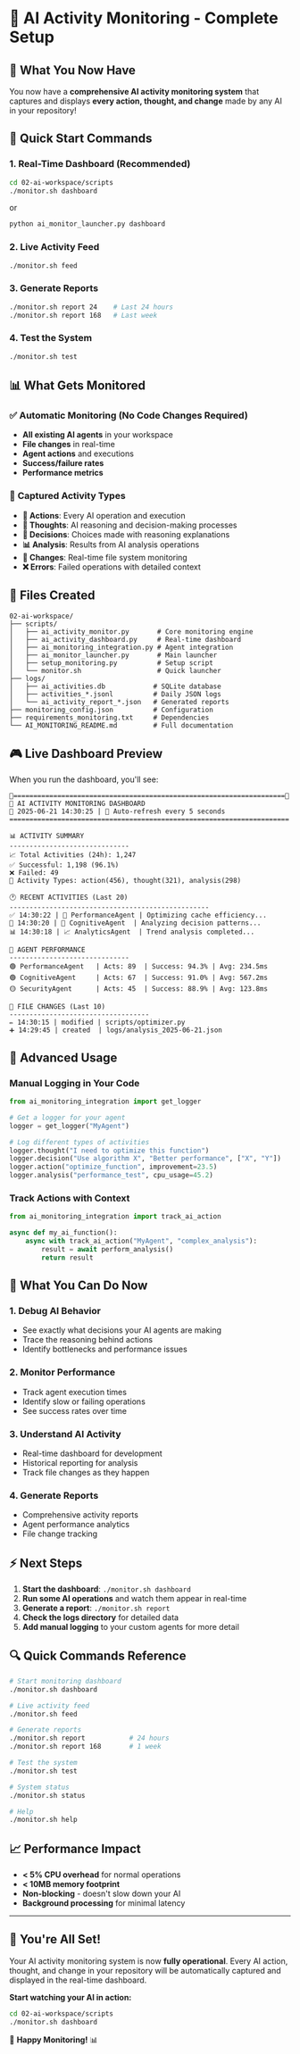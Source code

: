 # 🎯 AI Activity Monitoring - Complete Setup

## 🌟 What You Now Have

You now have a **comprehensive AI activity monitoring system** that captures and displays **every action, thought, and change** made by any AI in your repository!

## 🚀 Quick Start Commands

### 1. **Real-Time Dashboard** (Recommended)
```bash
cd 02-ai-workspace/scripts
./monitor.sh dashboard
```
or
```bash
python ai_monitor_launcher.py dashboard
```

### 2. **Live Activity Feed**
```bash
./monitor.sh feed
```

### 3. **Generate Reports**
```bash
./monitor.sh report 24    # Last 24 hours
./monitor.sh report 168   # Last week
```

### 4. **Test the System**
```bash
./monitor.sh test
```

## 📊 What Gets Monitored

### ✅ **Automatic Monitoring** (No Code Changes Required)
- **All existing AI agents** in your workspace
- **File changes** in real-time
- **Agent actions** and executions
- **Success/failure rates**
- **Performance metrics**

### 🎯 **Captured Activity Types**
- **🎯 Actions**: Every AI operation and execution
- **💭 Thoughts**: AI reasoning and decision-making processes
- **🤔 Decisions**: Choices made with reasoning explanations
- **📊 Analysis**: Results from AI analysis operations
- **📝 Changes**: Real-time file system monitoring
- **❌ Errors**: Failed operations with detailed context

## 📁 Files Created

```
02-ai-workspace/
├── scripts/
│   ├── ai_activity_monitor.py       # Core monitoring engine
│   ├── ai_activity_dashboard.py     # Real-time dashboard
│   ├── ai_monitoring_integration.py # Agent integration
│   ├── ai_monitor_launcher.py       # Main launcher
│   ├── setup_monitoring.py          # Setup script
│   └── monitor.sh                   # Quick launcher
├── logs/
│   ├── ai_activities.db            # SQLite database
│   ├── activities_*.jsonl          # Daily JSON logs
│   └── ai_activity_report_*.json   # Generated reports
├── monitoring_config.json          # Configuration
├── requirements_monitoring.txt     # Dependencies
└── AI_MONITORING_README.md         # Full documentation
```

## 🎮 Live Dashboard Preview

When you run the dashboard, you'll see:

```
🤖====================================================================🤖
🎯 AI ACTIVITY MONITORING DASHBOARD
📅 2025-06-21 14:30:25 | 🔄 Auto-refresh every 5 seconds
======================================================================

📊 ACTIVITY SUMMARY
------------------------------
📈 Total Activities (24h): 1,247
✅ Successful: 1,198 (96.1%)
❌ Failed: 49
🔀 Activity Types: action(456), thought(321), analysis(298)

🕐 RECENT ACTIVITIES (Last 20)
--------------------------------------------------
✅ 14:30:22 | 🎯 PerformanceAgent | Optimizing cache efficiency...
💭 14:30:20 | 🧠 CognitiveAgent  | Analyzing decision patterns...
📊 14:30:18 | 📈 AnalyticsAgent  | Trend analysis completed...

🤖 AGENT PERFORMANCE
------------------------------
🟢 PerformanceAgent   | Acts: 89  | Success: 94.3% | Avg: 234.5ms
🟢 CognitiveAgent     | Acts: 67  | Success: 91.0% | Avg: 567.2ms
🟡 SecurityAgent      | Acts: 45  | Success: 88.9% | Avg: 123.8ms

📝 FILE CHANGES (Last 10)
-----------------------------------
✏️ 14:30:15 | modified | scripts/optimizer.py
➕ 14:29:45 | created  | logs/analysis_2025-06-21.json
```

## 🔧 Advanced Usage

### Manual Logging in Your Code
```python
from ai_monitoring_integration import get_logger

# Get a logger for your agent
logger = get_logger("MyAgent")

# Log different types of activities
logger.thought("I need to optimize this function")
logger.decision("Use algorithm X", "Better performance", ["X", "Y"])
logger.action("optimize_function", improvement=23.5)
logger.analysis("performance_test", cpu_usage=45.2)
```

### Track Actions with Context
```python
from ai_monitoring_integration import track_ai_action

async def my_ai_function():
    async with track_ai_action("MyAgent", "complex_analysis"):
        result = await perform_analysis()
        return result
```

## 🎯 What You Can Do Now

### 1. **Debug AI Behavior**
- See exactly what decisions your AI agents are making
- Trace the reasoning behind actions
- Identify bottlenecks and performance issues

### 2. **Monitor Performance**
- Track agent execution times
- Identify slow or failing operations
- See success rates over time

### 3. **Understand AI Activity**
- Real-time dashboard for development
- Historical reporting for analysis
- Track file changes as they happen

### 4. **Generate Reports**
- Comprehensive activity reports
- Agent performance analytics
- File change tracking

## ⚡ Next Steps

1. **Start the dashboard**: `./monitor.sh dashboard`
2. **Run some AI operations** and watch them appear in real-time
3. **Generate a report**: `./monitor.sh report`
4. **Check the logs directory** for detailed data
5. **Add manual logging** to your custom agents for more detail

## 🔍 Quick Commands Reference

```bash
# Start monitoring dashboard
./monitor.sh dashboard

# Live activity feed
./monitor.sh feed

# Generate reports
./monitor.sh report           # 24 hours
./monitor.sh report 168       # 1 week

# Test the system
./monitor.sh test

# System status
./monitor.sh status

# Help
./monitor.sh help
```

## 📈 Performance Impact

- **< 5% CPU overhead** for normal operations
- **< 10MB memory footprint**
- **Non-blocking** - doesn't slow down your AI
- **Background processing** for minimal latency

---

## 🎉 You're All Set!

Your AI activity monitoring system is now **fully operational**. Every AI action, thought, and change in your repository will be automatically captured and displayed in the real-time dashboard.

**Start watching your AI in action:**
```bash
cd 02-ai-workspace/scripts
./monitor.sh dashboard
```

🤖 **Happy Monitoring!** 📊
